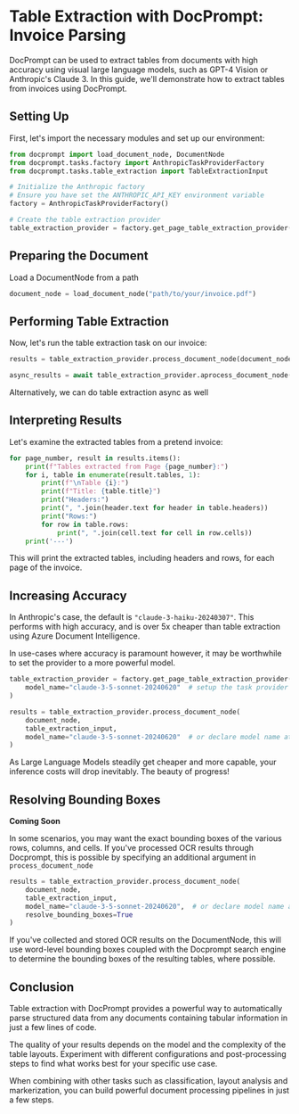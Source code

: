 # Table Extraction with DocPrompt: Invoice Parsing

DocPrompt can be used to extract tables from documents with high accuracy using visual large language models, such as GPT-4 Vision or Anthropic's Claude 3. In this guide, we'll demonstrate how to extract tables from invoices using DocPrompt.

## Setting Up

First, let's import the necessary modules and set up our environment:

```python
from docprompt import load_document_node, DocumentNode
from docprompt.tasks.factory import AnthropicTaskProviderFactory
from docprompt.tasks.table_extraction import TableExtractionInput

# Initialize the Anthropic factory
# Ensure you have set the ANTHROPIC_API_KEY environment variable
factory = AnthropicTaskProviderFactory()

# Create the table extraction provider
table_extraction_provider = factory.get_page_table_extraction_provider()
```

## Preparing the Document

Load a DocumentNode from a path

```python
document_node = load_document_node("path/to/your/invoice.pdf")
```

## Performing Table Extraction

Now, let's run the table extraction task on our invoice:

```python
results = table_extraction_provider.process_document_node(document_node) # Sync

async_results = await table_extraction_provider.aprocess_document_node(document_node)
```

Alternatively, we can do table extraction async as well

## Interpreting Results

Let's examine the extracted tables from a pretend invoice:

```python
for page_number, result in results.items():
    print(f"Tables extracted from Page {page_number}:")
    for i, table in enumerate(result.tables, 1):
        print(f"\nTable {i}:")
        print(f"Title: {table.title}")
        print("Headers:")
        print(", ".join(header.text for header in table.headers))
        print("Rows:")
        for row in table.rows:
            print(", ".join(cell.text for cell in row.cells))
    print('---')
```

This will print the extracted tables, including headers and rows, for each page of the invoice.

## Increasing Accuracy

In Anthropic's case, the default is `"claude-3-haiku-20240307"`. This performs with high accuracy, and is over 5x cheaper than table extraction using Azure Document Intelligence.

In use-cases where accuracy is paramount however, it may be worthwhile to set the provider to a more powerful model.

```python
table_extraction_provider = factory.get_page_table_extraction_provider(
    model_name="claude-3-5-sonnet-20240620"  # setup the task provider with Sonnet 35
)

results = table_extraction_provider.process_document_node(
    document_node,
    table_extraction_input,
    model_name="claude-3-5-sonnet-20240620"  # or declare model name at inference time
)
```

As Large Language Models steadily get cheaper and more capable, your inference costs will drop inevitably. The beauty of progress!


## Resolving Bounding Boxes

**Coming Soon**

In some scenarios, you may want the exact bounding boxes of the various rows, columns, and cells. If you've processed OCR results through Docprompt, this is possible by specifying an additional argument in `process_document_node`

```python
results = table_extraction_provider.process_document_node(
    document_node,
    table_extraction_input,
    model_name="claude-3-5-sonnet-20240620",  # or declare model name at inference time
    resolve_bounding_boxes=True
)
```

If you've collected and stored OCR results on the DocumentNode, this will use word-level bounding boxes coupled with the Docprompt search engine to determine the bounding boxes of the resulting tables, where possible.

## Conclusion

Table extraction with DocPrompt provides a powerful way to automatically parse structured data from any documents containing tabular information in just a few lines of code.

The quality of your results depends on the model and the complexity of the table layouts. Experiment with different configurations and post-processing steps to find what works best for your specific use case.

When combining with other tasks such as classification, layout analysis and markerization, you can build powerful document processing pipelines in just a few steps.
